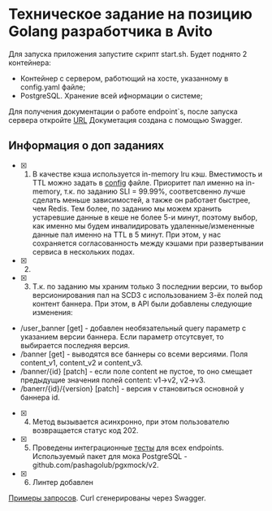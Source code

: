 # Техническое задание на позицию Golang разработчика в Avito

Для запуска приложения запустите скрипт start.sh. 
Будет поднято 2 контейнера:
- Контейнер с сервером, работющий на хосте, указанному в config.yaml файле;
- PostgreSQL. Хранение всей ифнормации о системе;

Для получения документации о работе endpoint`s, после запуска сервера откройте [URL](http://localhost:8080/swagger/index.html#/)
Докуметация создана с помощью Swagger. 

## Информация о доп заданиях

- [x] 1. В качестве кэша используется in-memory lru кэш. Вместимость и TTL можно задать в [config](configs/config.yaml) файле. Приоритет пал именно на in-memory, т.к. по заданию SLI = 99.99%, соответсвенно лучше сделать меньше зависимостей, а также он работает быстрее, чем Redis. Тем более, по заданию мы можем хранить устаревшие данные в кеше не более 5-и минут, поэтому выбор, как именно мы будем инвалидировать удаленные/измененные данные пал именно на TTL в 5 минут. При этом, у нас сохраняется согласованность между кэшами при развертывании сервиса в нескольких подах.
- [x] 2. 
- [x] 3. Т.к. по заданию мы храним только 3 последнии версии, то выбор версионирования пал на SCD3 с использованием 3-ёх полей под контент баннера. При этом, в API были добавлены следующие изменения: 
* /user_banner [get] - добавлен необязательный query параметр с указанием версии баннера. Если параметр отсутсвует, то выбирается последняя версия. 
* /banner [get] - выводятся все баннеры со всеми версиями. Поля content_v1, content_v2 и content_v3.
* /banner/{id} [patch] - если поле content не пустое, то оно смещает предыдущие значения полей content: v1->v2, v2->v3.
* /banerr/{id}/{version} [patch] - версия v становиться основной у баннера id.
- [x] 4. Метод вызывается асинхронно, при этом пользователю возвращается статус код 202.
- [x] 5. Проведены интеграционные [тесты](internal/transport/banners/tests/) для всех endpoints. Используемый пакет для мока PostgreSQL - github.com/pashagolub/pgxmock/v2.
- [x] 6. Линтер добавлен

[Примеры запросов](/examples/). Curl сгенерированы через Swagger.
